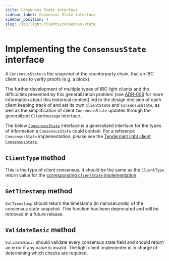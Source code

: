 ```yaml
---
title: Consensus State interface
sidebar_label: Consensus State interface
sidebar_position: 4
slug: /ibc/light-clients/consensus-state
---
```



# Implementing the `ConsensusState` interface

A `ConsensusState` is the snapshot of the counterparty chain, that an IBC client uses to verify proofs (e.g. a block).

The further development of multiple types of IBC light clients and the difficulties presented by this generalization problem (see [ADR-006](https://github.com/cosmos/ibc-go/blob/main/docs/architecture/adr-006-02-client-refactor.md) for more information about this historical context) led to the design decision of each client keeping track of and set its own `ClientState` and `ConsensusState`, as well as the simplification of client `ConsensusState` updates through the generalized `ClientMessage` interface.

The below [`ConsensusState`](https://github.com/cosmos/ibc-go/blob/v7.0.0/modules/core/exported/client.go#L133) interface is a generalized interface for the types of information a `ConsensusState` could contain. For a reference `ConsensusState` implementation, please see the [Tendermint light client `ConsensusState`](https://github.com/cosmos/ibc-go/blob/v7.0.0/modules/light-clients/07-tendermint/consensus_state.go).

## `ClientType` method

This is the type of client consensus. It should be the same as the `ClientType` return value for the [corresponding `ClientState` implementation](03-client-state.md).

## `GetTimestamp` method

`GetTimestamp` should return the timestamp (in nanoseconds) of the consensus state snapshot. This function has been deprecated and will be removed in a future release.

## `ValidateBasic` method

`ValidateBasic` should validate every consensus state field and should return an error if any value is invalid. The light client implementer is in charge of determining which checks are required.
